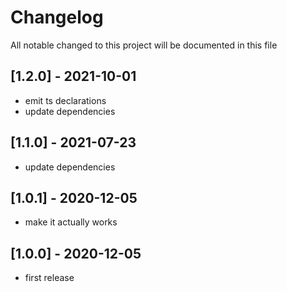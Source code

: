 # Changelog
All notable changed to this project will be documented in this file

## [1.2.0] - 2021-10-01
- emit ts declarations
- update dependencies

## [1.1.0] - 2021-07-23
- update dependencies

## [1.0.1] - 2020-12-05
- make it actually works

## [1.0.0] - 2020-12-05
- first release